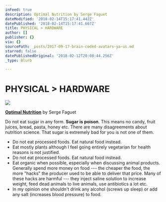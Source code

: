 ```yaml
---
inFeed: true
description: Optimal Nutrition by Serge Faguet
dateModified: '2018-02-14T15:17:41.442Z'
datePublished: '2018-02-14T15:17:41.667Z'
title: PHYSICAL > HARDWARE
author: []
publisher: {}
via: {}
sourcePath: _posts/2017-09-17-brain-coded-avatars-ya-us.md
starred: false
datePublishedOriginal: '2018-02-12T20:08:44.256Z'
_type: Blurb

---
```

# **PHYSICAL \> HARDWARE**
![](https://the-grid-user-content.s3-us-west-2.amazonaws.com/86e39d03-84c4-458f-b580-c5b075f02f1c.jpg)

**[Optimal Nutrition][0]** by Serge Faguet

Do not eat sugar in any form. **Sugar is poison**. This means no candy, fruit juices, bread, pasta, honey etc. There are many disagreements about nutrition science. That sugar is extremely bad for you is not one of them.

* Do not eat processed foods. Eat natural food instead.
* Eat mostly plants although I feel going entirely vegetarian for health reasons is not justified.
* Do not eat processed foods. Eat natural food instead.
* Eat organic when possible, especially when discussing animal products. Generally spend more money on food --- the cheaper the food, the more "hacks" the producer used to be able to deliver that price. Many of these hacks are harmful --- they inject saline solution to increase weight, feed dead animals to live animals, use antibiotics a lot etc.
* In my opinion one shouldn't drink any alcohol (screws up sleep) or add any salt (increases blood pressure) to food.

[0]: https://hackernoon.com/im-32-and-spent-200k-on-biohacking-became-calmer-thinner-extroverted-healthier-happier-2a2e846ae113